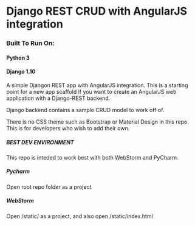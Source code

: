 # Django REST CRUD with AngularJS integration

### Built To Run On:
#### Python 3
#### Django 1.10


A simple Djangon REST app with AngularJS integration. This is a starting point for a new app scaffold if you want to create an AngularJS web application with a Django-REST backend.

Django backend contains a sample CRUD model to work off of.

There is no CSS theme such as Bootstrap or Material Design in this repo. This is for developers who wish to add their own.

##### BEST DEV ENVIRONMENT

This repo is inteded to work best with both WebStorm and PyCharm.

##### Pycharm

Open root repo folder as a project


##### WebStorm

Open /static/ as a project, and also open /static/index.html
